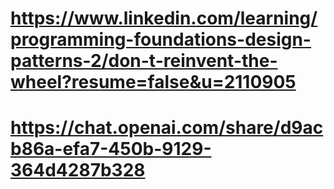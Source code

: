  # https://www.linkedin.com/learning/programming-foundations-design-patterns-2/don-t-reinvent-the-wheel?resume=false&u=2110905  

 # https://chat.openai.com/share/d9acb86a-efa7-450b-9129-364d4287b328  
